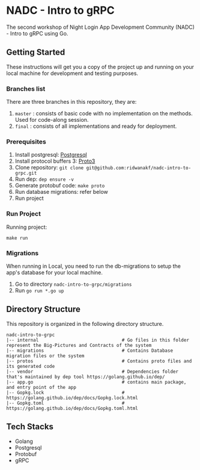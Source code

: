 # NADC - Intro to gRPC
The second workshop of Night Login App Development Community (NADC) - Intro to gRPC using Go.

## Getting Started

These instructions will get you a copy of the project up and running on your local machine for development and testing
purposes.

### Branches list
There are three branches in this repository, they are:
1. `master` : consists of basic code with no implementation on the methods. Used for code-along session.
3. `final` : consists of all implementations and ready for deployment.

### Prerequisites

1. Install postgresql: [Postgresql](https://www.postgresql.org/download/)
2. Install protocol buffers 3: [Proto3](https://github.com/protocolbuffers/protobuf)
3. Clone repository: `git clone git@github.com:ridwanakf/nadc-intro-to-grpc.git`
4. Run dep: `dep ensure -v`
5. Generate protobuf code: `make proto`
6. Run database migrations: refer below
7. Run project

### Run Project

Running project:

```$xslt
make run
```

### Migrations

When running in Local, you need to run the db-migrations to setup the app's database for your local machine.

1. Go to directory `nadc-intro-to-grpc/migrations`
2. Run `go run *.go up`

## Directory Structure

This repository is organized in the following directory structure.

```
nadc-intro-to-grpc
|-- internal                               # Go files in this folder represent the Big-Pictures and Contracts of the system
|-- migrations                             # Contains Database migration files or the system
|-- protos                                 # Contains proto files and its generated code
|-- vendor                                 # Dependencies folder that's maintained by dep tool https://golang.github.io/dep/
|-- app.go                                 # contains main package, and entry point of the app
|-- Gopkg.lock                             # https://golang.github.io/dep/docs/Gopkg.lock.html
|-- Gopkg.toml                             # https://golang.github.io/dep/docs/Gopkg.toml.html
```

## Tech Stacks

- Golang
- Postgresql
- Protobuf
- gRPC
